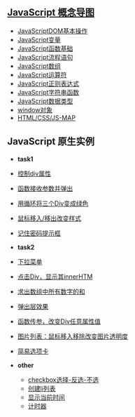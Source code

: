 ## [JavaScript 概念导图](http://jstask.sinaapp.com)
- [JavaScriptDOM基本操作](http://jstask.sinaapp.com/map/dom.html)
- [JavaScript变量](http://jstask.sinaapp.com/map/variate.html)
- [JavaScript函数基础](http://jstask.sinaapp.com/map/function.html)
- [JavaScript流程语句](http://jstask.sinaapp.com/map/if.html)
- [JavaScript数组](http://jstask.sinaapp.com/map/array.html)
- [JavaScript运算符](http://jstask.sinaapp.com/map/operator.html)
- [JavaScript正则表达式](http://jstask.sinaapp.com/map/regular.html)
- [JavaScript字符串函数](http://jstask.sinaapp.com/map/string.html)
- [JavaScript数据类型](http://jstask.sinaapp.com/map/shuju.html)
- [window对象](http://jstask.sinaapp.com/map/window.html)
- [HTML/CSS/JS-MAP](http://jstask.sinaapp.com/map/web.html)

## JavaScript 原生实例
-  **task1**
  -  [控制div属性](http://jstask.sinaapp.com/task1/01.html)
  -  [函数接收参数并弹出](http://jstask.sinaapp.com/task1/03.html)
  -  [用循环将三个Div变成绿色](http://jstask.sinaapp.com/task1/04.html)
  -  [鼠标移入/移出改变样式](http://jstask.sinaapp.com/task1/05.html)
  -  [记住密码提示框](http://jstask.sinaapp.com/task1/06.html)
-  **task2**
  -  [下拉菜单](http://jstask.sinaapp.com/task2/01.html)
  -  [点击Div，显示其innerHTM](http://jstask.sinaapp.com/task2/02.html)
  -  [求出数组中所有数字的和](http://jstask.sinaapp.com/task2/03.html)
  -  [弹出层效果](http://jstask.sinaapp.com/task2/04.html)
  -  [函数传参，改变Div任意属性值](http://jstask.sinaapp.com/task2/05.html)
  -  [图片列表：鼠标移入移除改变图片透明度](http://jstask.sinaapp.com/task2/06.html)
  -  [简易选项卡](http://jstask.sinaapp.com/task2/07.html)

- **other**
  -  [checkbox选择-反选-不选](http://jstask.sinaapp.com/other/checkbox.html)
  -  [创建li列表](http://jstask.sinaapp.com/other/create_li.html)
  -  [显示当前时间](http://jstask.sinaapp.com/other/setTime.html)
  -  [计时器](http://jstask.sinaapp.com/other/timer.html)

